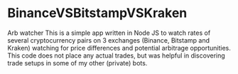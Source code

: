 # BinanceVSBitstampVSKraken
Arb watcher
This is a simple app written in Node JS to watch rates of several cryptocurrency pairs on 3 exchanges (Binance, Bitstamp and Kraken) watching for price differences and potential arbitrage opportunities.  This code does not place any actual trades, but was helpful in discovering trade setups in some of my other (private) bots.
